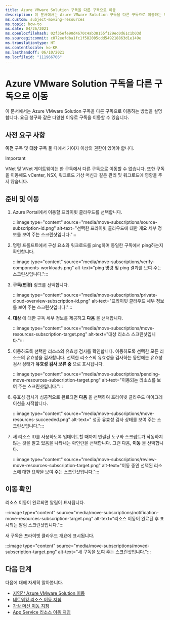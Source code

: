 ```yaml
---
title: Azure VMware Solution 구독을 다른 구독으로 이동
description: 이 문서에서는 Azure VMware Solution 구독을 다른 구독으로 이동하는 방법을 설명합니다. 요금 청구와 같은 다양한 이유로 리소스를 이동할 수 있습니다.
ms.custom: subject-moving-resources
ms.topic: how-to
ms.date: 04/26/2021
ms.openlocfilehash: 02f35efe90d4670c4ab38155f129ec0d61c1b03d
ms.sourcegitcommit: c072eefdba1fc1f582005cdd549218863d1e149e
ms.translationtype: HT
ms.contentlocale: ko-KR
ms.lasthandoff: 06/10/2021
ms.locfileid: "111966706"
---
```

# <a name="move-azure-vmware-solution-subscription-to-another-subscription"></a>Azure VMware Solution 구독을 다른 구독으로 이동

이 문서에서는 Azure VMware Solution 구독을 다른 구독으로 이동하는 방법을 설명합니다. 요금 청구와 같은 다양한 이유로 구독을 이동할 수 있습니다.

## <a name="prerequisites"></a>사전 요구 사항
**이전** 구독 및 **대상** 구독 둘 다에서 기여자 이상의 권한이 있어야 합니다. 

>[!IMPORTANT]
>VNet 및 VNet 게이트웨이는 한 구독에서 다른 구독으로 이동할 수 없습니다. 또한 구독을 이동해도 vCenter, NSX, 워크로드 가상 머신과 같은 관리 및 워크로드에 영향을 주지 않습니다.

## <a name="prepare-and-move"></a>준비 및 이동 

1. Azure Portal에서 이동할 프라이빗 클라우드를 선택합니다.

   :::image type="content" source="media/move-subscriptions/source-subscription-id.png" alt-text="선택한 프라이빗 클라우드에 대한 개요 세부 정보를 보여 주는 스크린샷입니다.":::

1. 명령 프롬프트에서 구성 요소와 워크로드를 ping하여 동일한 구독에서 ping하는지 확인합니다.  

   :::image type="content" source="media/move-subscriptions/verify-components-workloads.png" alt-text="ping 명령 및 ping 결과를 보여 주는 스크린샷입니다.":::

1. **구독(변경)** 링크를 선택합니다.

   :::image type="content" source="media/move-subscriptions/private-cloud-overview-subscription-id.png" alt-text="프라이빗 클라우드 세부 정보를 보여 주는 스크린샷입니다."::: 

1. **대상** 에 대한 구독 세부 정보를 제공하고 **다음** 을 선택합니다.

   :::image type="content" source="media/move-subscriptions/move-resources-subscription-target.png" alt-text="대상 리소스 스크린샷입니다.":::

1. 이동하도록 선택한 리소스의 유효성 검사를 확인합니다.  이동하도록 선택한 모든 리소스의 유효성을 검사합니다. 선택한 리소스의 유효성을 검사하는 동안에는 유효성 검사 상태가 **유효성 검사 보류 중** 으로 표시됩니다. 

   :::image type="content" source="media/move-subscriptions/pending-move-resources-subscription-target.png" alt-text="이동되는 리소스를 보여 주는 스크린샷입니다.":::

1. 유효성 검사가 성공적으로 완료되면 **다음** 을 선택하여 프라이빗 클라우드 마이그레이션을 시작합니다.

   :::image type="content" source="media/move-subscriptions/move-resources-succeeded.png" alt-text=" 성공 유효성 검사 상태를 보여 주는 스크린샷입니다.":::

1. 새 리소스 ID를 사용하도록 업데이트할 때까지 연결된 도구와 스크립트가 작동하지 않는 것을 알고 있음을 나타내는 확인란을 선택합니다. 그런 다음, **이동** 을 선택합니다.

   :::image type="content" source="media/move-subscriptions/review-move-resources-subscription-target.png" alt-text="이동 중인 선택된 리소스에 대한 요약을 보여 주는 스크린샷입니다.":::

## <a name="verify-the-move"></a>이동 확인

리소스 이동이 완료되면 알림이 표시됩니다. 

:::image type="content" source="media/move-subscriptions/notification-move-resources-subscription-target.png" alt-text="리소스 이동이 완료된 후 표시되는 알림 스크린샷입니다.":::

새 구독은 프라이빗 클라우드 개요에 표시됩니다.

:::image type="content" source="media/move-subscriptions/moved-subscription-target.png" alt-text="새 구독을 보여 주는 스크린샷입니다.":::

## <a name="next-steps"></a>다음 단계
다음에 대해 자세히 알아봅니다.

- [지역간 Azure VMware Solution 이동](move-azure-vmware-solution-across-regions.md)
- [네트워킹 리소스 이동 지침](../azure-resource-manager/management/move-limitations/networking-move-limitations.md)
- [가상 머신 이동 지침](../azure-resource-manager/management/move-limitations/virtual-machines-move-limitations.md)
- [App Service 리소스 이동 지침](../azure-resource-manager/management/move-limitations/app-service-move-limitations.md)